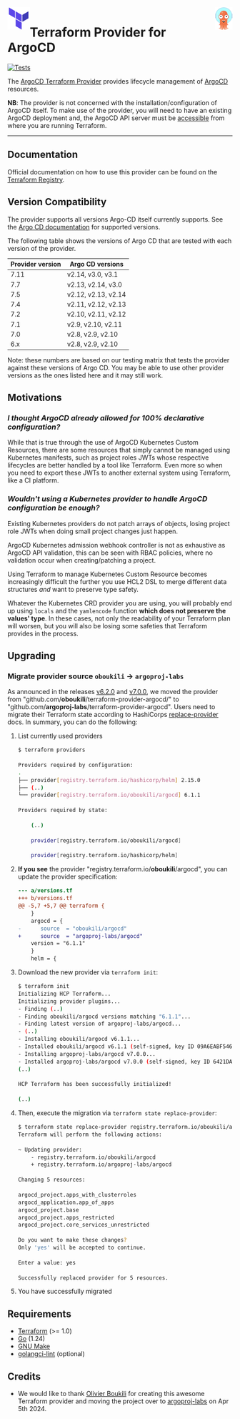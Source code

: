 <a href="https://terraform.io">
    <img src=".github/tf.png" alt="Terraform logo" title="Terraform" align="left" height="50" />
</a>

<a href="https://argoproj.github.io/cd">
    <img src=".github/argo-cd.png" alt="Terraform logo" title="Terraform" align="right" height="50" />
</a>

# Terraform Provider for ArgoCD

[![Tests](https://github.com/argoproj-labs/terraform-provider-argocd/actions/workflows/tests.yml/badge.svg)](https://github.com/argoproj-labs/terraform-provider-argocd/actions/workflows/tests.yml)

The [ArgoCD Terraform
Provider](https://registry.terraform.io/providers/argoproj-labs/argocd/latest/docs)
provides lifecycle management of
[ArgoCD](https://argo-cd.readthedocs.io/en/stable/) resources.

**NB**: The provider is not concerned with the installation/configuration of
ArgoCD itself. To make use of the provider, you will need to have an existing
ArgoCD deployment and, the ArgoCD API server must be
[accessible](https://argo-cd.readthedocs.io/en/stable/getting_started/#3-access-the-argo-cd-api-server)
from where you are running Terraform.

---

## Documentation

Official documentation on how to use this provider can be found on the
[Terraform
Registry](https://registry.terraform.io/providers/argoproj-labs/argocd/latest/docs).

## Version Compatibility 

The provider supports all versions Argo-CD itself currently supports. See the [Argo CD documentation](https://argo-cd.readthedocs.io/en/stable/operator-manual/installation/#supported-versions) for supported versions.

The following table shows the versions of Argo CD that are tested with each version of the provider.

| Provider version | Argo CD versions |
|---|---|
| 7.11 | v2.14, v3.0, v3.1 | 
| 7.7 | v2.13, v2.14, v3.0 | 
| 7.5 | v2.12, v2.13, v2.14 | 
| 7.4 | v2.11, v2.12, v2.13 | 
| 7.2 | v2.10, v2.11, v2.12 | 
| 7.1 | v2.9, v2.10, v2.11 | 
| 7.0 | v2.8, v2.9, v2.10 | 
| 6.x | v2.8, v2.9, v2.10 | 

Note: these numbers are based on our testing matrix that tests the provider against these versions of Argo CD. You may be able to use other provider versions as the ones listed here and it may still work.

## Motivations

### *I thought ArgoCD already allowed for 100% declarative configuration?*

While that is true through the use of ArgoCD Kubernetes Custom Resources, there
are some resources that simply cannot be managed using Kubernetes manifests,
such as project roles JWTs whose respective lifecycles are better handled by a
tool like Terraform. Even more so when you need to export these JWTs to another
external system using Terraform, like a CI platform.

### *Wouldn't using a Kubernetes provider to handle ArgoCD configuration be enough?*

Existing Kubernetes providers do not patch arrays of objects, losing project
role JWTs when doing small project changes just happen.

ArgoCD Kubernetes admission webhook controller is not as exhaustive as ArgoCD
API validation, this can be seen with RBAC policies, where no validation occur
when creating/patching a project.

Using Terraform to manage Kubernetes Custom Resource becomes increasingly
difficult the further you use HCL2 DSL to merge different data structures *and*
want to preserve type safety.

Whatever the Kubernetes CRD provider you are using, you will probably end up
using `locals` and the `yamlencode` function **which does not preserve the
values' type**. In these cases, not only the readability of your Terraform plan
will worsen, but you will also be losing some safeties that Terraform provides
in the process.

## Upgrading

### Migrate provider source `oboukili` -> `argoproj-labs`

As announced in the releases [v6.2.0] and [v7.0.0], we moved the provider from "github.com/**oboukili**/terraform-provider-argocd/" 
to "github.com/**argoproj-labs**/terraform-provider-argocd". Users need to migrate their Terraform state according to
HashiCorps [replace-provider] docs. In summary, you can do the following:

1. List currently used providers

    ```bash
    $ terraform providers

    Providers required by configuration:
    .
    ├── provider[registry.terraform.io/hashicorp/helm] 2.15.0
    ├── (..)
    └── provider[registry.terraform.io/oboukili/argocd] 6.1.1

    Providers required by state:

        (..)

        provider[registry.terraform.io/oboukili/argocd]

        provider[registry.terraform.io/hashicorp/helm]
    ```

2. **If you see** the provider "registry.terraform.io/**oboukili**/argocd", you can update the provider specification:

    ```diff
    --- a/versions.tf
    +++ b/versions.tf
    @@ -5,7 +5,7 @@ terraform {
        }
        argocd = {
    -      source  = "oboukili/argocd"
    +      source  = "argoproj-labs/argocd"
        version = "6.1.1"
        }
        helm = {
    ```

3. Download the new provider via `terraform init`:

    ```bash
    $ terraform init
    Initializing HCP Terraform...
    Initializing provider plugins...
    - Finding (..)
    - Finding oboukili/argocd versions matching "6.1.1"...
    - Finding latest version of argoproj-labs/argocd...
    - (..)
    - Installing oboukili/argocd v6.1.1...
    - Installed oboukili/argocd v6.1.1 (self-signed, key ID 09A6EABF546E8638)
    - Installing argoproj-labs/argocd v7.0.0...
    - Installed argoproj-labs/argocd v7.0.0 (self-signed, key ID 6421DA8DFD8F48D0)
    (..)

    HCP Terraform has been successfully initialized!

    (..)
    ```

4. Then, execute the migration via `terraform state replace-provider`:

    ```bash
    $ terraform state replace-provider registry.terraform.io/oboukili/argocd registry.terraform.io/argoproj-labs/argocd
    Terraform will perform the following actions:

    ~ Updating provider:
        - registry.terraform.io/oboukili/argocd
        + registry.terraform.io/argoproj-labs/argocd

    Changing 5 resources:

    argocd_project.apps_with_clusterroles
    argocd_application.app_of_apps
    argocd_project.base
    argocd_project.apps_restricted
    argocd_project.core_services_unrestricted

    Do you want to make these changes?
    Only 'yes' will be accepted to continue.

    Enter a value: yes

    Successfully replaced provider for 5 resources.
    ```

5. You have successfully migrated

## Requirements

* [Terraform](https://www.terraform.io/downloads) (>= 1.0)
* [Go](https://go.dev/doc/install) (1.24)
* [GNU Make](https://www.gnu.org/software/make/)
* [golangci-lint](https://golangci-lint.run/usage/install/#local-installation) (optional)

## Credits

* We would like to thank [Olivier Boukili] for creating this awesome Terraform provider and moving the project over to
  [argoproj-labs] on Apr 5th 2024.

[argoproj-labs]: https://github.com/argoproj-labs
[Olivier Boukili]: https://github.com/oboukili
[v6.2.0]: https://github.com/argoproj-labs/terraform-provider-argocd/releases/tag/v6.2.0
[v7.0.0]: https://github.com/argoproj-labs/terraform-provider-argocd/releases/tag/v7.0.0
[replace-provider]: https://developer.hashicorp.com/terraform/cli/commands/state/replace-provider
